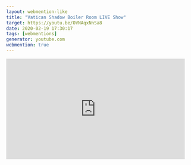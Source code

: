 ```yaml
---
layout: webmention-like
title: "Vatican Shadow Boiler Room LIVE Show"
target: https://youtu.be/OVNAqxNnSa8
date: 2020-02-19 17:30:17
tags: [webmentions]
generator: youtube.com
webmention: true
---
```


<div style="width: 480px; height: 270px; overflow: hidden; position: relative;"><iframe frameborder="0" scrolling="no" seamless="seamless" webkitallowfullscreen="webkitAllowFullScreen" mozallowfullscreen="mozallowfullscreen" allowfullscreen="allowfullscreen" id="okplayer" width="480" height="270" src="http://youtube.com/embed/OVNAqxNnSa8" style="position: absolute; top: 0px; left: 0px; width: 480px; height: 270px;"></iframe></div>
